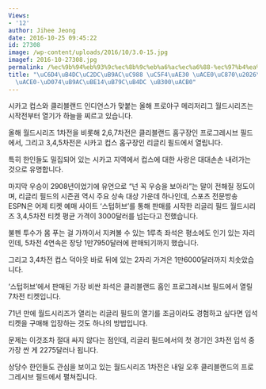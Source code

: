 ```yaml
---
Views:
- '12'
author: Jihee Jeong
date: 2016-10-25 09:45:22
id: 27308
image: /wp-content/uploads/2016/10/3.0-15.jpg
imagef: 2016-10-27308.jpg
permalink: /%ec%9b%94%eb%93%9c%ec%8b%9c%eb%a6%ac%ec%a6%88-%ec%97%b4%ea%b8%b0-%ea%b3%a0%ec%a1%b0%ec%8b%9c%ec%b9%b4%ea%b3%a0-%ed%81%b4%eb%a6%ac%eb%b8%94%eb%9e%9c%eb%93%9c-%eb%8c%80%ea%b2%b0/
title: "\uC6D4\uB4DC\uC2DC\uB9AC\uC988 \uC5F4\uAE30 \uACE0\uC870\u2026\uC2DC\uCE74\
  \uACE0-\uD074\uB9AC\uBE14\uB79C\uB4DC \uB300\uACB0"
---
```


시카고 컵스와 클리블랜드 인디언스가 맞붙는 올해 프로야구 메리저리그 월드시리즈는 시작전부터 열기가 하늘을 찌르고 있습니다.

올해 월드시리즈 1차전을 비롯해 2,6,7차전은 클리블랜드 홈구장인 프로그레시브 필드에서, 그리고 3,4,5차전은 시카고 컵스 홈구장인 리글리 필드에서 열립니다.

특히 한인들도 밀집되어 있는 시카고 지역에서 컵스에 대한 사랑은 대대손손 내려가는 것으로 유명합니다.

마지막 우승이 2908년이었기에 유언으로 “넌 꼭 우승을 보아라”는 말이 전해질 정도이며, 리글리 필드의 시즌권 역시 주요 상속 대상 가운데 하나인데, 스포츠 전문방송 ESPN은 어제 티켓 예매 사이트 ‘스텁허브’를 통해 판매를 시작한 리글리 필드 월드시리즈 3,4,5차전 티켓 평균 가격이 3000달러를 넘는다고 전했습니다.

불펜 투수가 몸 푸는 걸 가까이서 지켜볼 수 있는 1루측 좌석은 평소에도 인기 있는 자리인데, 5차전 4연속은 장당 1만7950달러에 판매되기까지 했습니다.

그리고 3,4차전 컵스 덕아웃 바로 뒤에 있는 2자리 가겨은 1만6000달러까지 치솟았습니다.

‘스텁허브’에서 판매된 가장 비싼 좌석은 클리블랜드 홈인 프로그레시브 필드에서 열릴 7차전 티켓입니다.

71년 만에 월드시리즈가 열리는 리글리 필드의 열기를 조금이라도 경험하고 싶다면 입석 티켓을 구매해 입장하는 것도 하나의 방법입니다.

문제는 이것조차 절대 싸지 않다는 점인데, 리글리 필드에서의 첫 경기인 3차전 입석 중 가장 싼 게 2275달러나 됩니다.

상당수 한인들도 관심을 보이고 있는 월드시리즈 1차전은 내일 오후 클리블랜드의 프로그레시브 필드에서 펼쳐집니다.